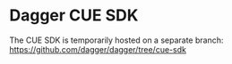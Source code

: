 # Dagger CUE SDK

The CUE SDK is temporarily hosted on a separate branch: https://github.com/dagger/dagger/tree/cue-sdk

